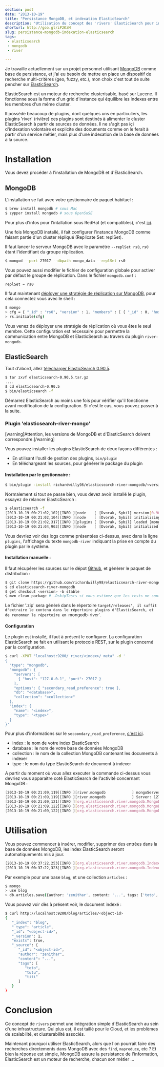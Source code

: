 ```yaml
---
section: post
date: "2013-10-19"
title: "Persistance MongoDB, et indexation ElasticSearch"
description: "Utilisation du concept des 'rivers' ElasticSearch pour indexer une base MongoDB."
shorturl: http://goo.gl/iP2KzM
slug: persistance-mongodb-indexation-elasticsearch
tags:
 - elasticsearch
 - mongodb
 - river

---
```


Je travaille actuellement sur un projet personnel utilisant [MongoDB](http://www.mongodb.org/) comme base de persistance, et j'ai eu besoin de mettre en place un dispositif de recherche multi-critères (geo, fuzzy, etc.), mon choix c'est tout de suite pencher sur [ElasticSearch](http://www.elasticsearch.org/).

ElasticSearch est un moteur de recherche clusterisable, basé sur Lucene. Il fonctionne sous la forme d'un grid d'instance qui équilibre les indexes entre les membres d'un même cluster. 

Il possède beaucoup de plugins, dont quelques uns en particuliers, les plugins 'river' (rivière) ces plugins sont destinés à alimenter le cluster ElasticSearch à partir de sources de données. Il ne s'agit pas içi d'indexation volontaire et explicite des documents comme on le ferait à partir d'un service métier, mais plus d'une indexation de la base de données à la source.

# Installation

Vous devez procéder à l'installation de MongoDB et d'ElasticSearch.

## MongoDB

L'installation se fait avec votre gestionnaire de paquet habituel :

``` bash
$ brew install mongodb # sous Mac
$ zypper install mongodb # sous OpenSuSE
```

Pour plus d'infos pour l'intallation sous RedHat (et compatibles), c'est [ici](http://docs.mongodb.org/manual/tutorial/install-mongodb-on-red-hat-centos-or-fedora-linux/).

Une fois MongoDB installé, il fait configurer l'instance MongoDB comme faisant partie d'un cluster répliqué (Replicate Set: replSet).

Il faut lancer le serveur MongoDB avec le paramètre `--replSet rs0`, `rs0` étant l'identifiant du groupe réplication.

``` bash
$ mongod --port 27017 --dbpath mongo_data --replSet rs0
```

Vous pouvez aussi modifier le fichier de configuration globale pour activer par défaut le groupe de réplication. Dans le fichier `mongodb.conf` :

```
replSet = rs0
```

Il faut maintenant [déployer une stratégie de réplication sur MongoDB](http://docs.mongodb.org/manual/tutorial/deploy-replica-set-for-testing/), pour cela connectez vous avec le shell :

``` bash
$ mongo 
> cfg = { "_id" : "rs0", "version" : 1, "members" : [ { "_id" : 0, "host" : "localhost:27017" } ] }
> rs.initiate(cfg)
```

Vous venez de déployer une stratégie de réplication où vous êtes le seul membre. Cette configuration est nécessaire pour permettre la communication entre MongoDB et ElasticSearch au travers du plugin `river-mongodb`.

## ElasticSearch

Tout d'abord, allez [télécharger ElasticSearch 0.90.5](http://www.elasticsearch.org/download/).

``` bash
$ tar zxvf elasticsearch-0.90.5.tar.gz
....
$ cd elasticsearch-0.90.5
$ bin/elasticsearch -f
```

Démarrez ElasticSearch au moins une fois pour vérifier qu'il fonctionne avant modification de la configuration.
Si c'est le cas, vous pouvez passer à la suite.

### Plugin 'elasticsearch-river-mongo'

[warning]Attention, les versions de MongoDB et d'ElasticSearch doivent correspondre.[/warning]

Vous pouvez installer les plugins ElasticSearch de deux façons différentes :
  
  * En utilisant l'outil de gestion des plugins, `bin/plugin`
  * En téléchargeant les sources, pour générer le package du plugin

#### Installation par le gestionnaire :

``` bash
$ bin/plugin -install richardwilly98/elasticsearch-river-mongodb/<version>
```

Normalement si tout se passe bien, vous devez avoir installé le plugin, essayez de relancer ElasticSearch :

``` bash
$ elasticsearch -f
[2013-10-19 00:21:02,102][INFO ][node    ] [Dvorak, Sybil] version[0.90.5], pid[57709], build[c8714e8/2013-09-17T12:50:20Z]
[2013-10-19 00:21:02,104][INFO ][node    ] [Dvorak, Sybil] initializing ...
[2013-10-19 00:21:02,317][INFO ][plugins ] [Dvorak, Sybil] loaded [mongodb-river, river-rabbitmq, transport-thrift, mapper-attachments, suggest, river-couchdb], sites [mongodb-river]
[2013-10-19 00:21:04,903][INFO ][node    ] [Dvorak, Sybil] initialized
```

Vous devriez voir des logs comme présentées ci-dessus, avec dans la ligne `plugins`, l'affichage du texte `mongodb-river` indiquant la prise en compte du plugin par le système.

#### Installation manuelle :

Il faut récupérer les sources sur le dépot [Github](https://github.com/richardwilly98/elasticsearch-river-mongodb), et générer le paquet de distribution :

``` bash
$ git clone https://github.com/richardwilly98/elasticsearch-river-mongodb.git
$ cd elasticsearch-river-mongodb
$ get checkout <version> -b stable
$ mvn clean package # -DskipTests si vous estimez que les tests ne sont pas nécessaires.
```

Le fichier '.zip' sera généré dans le répertoire `target/releases', il suffit d'extraire le contenu dans le répertoire plugins d'ElasticSearch, et de renommer le répertoire en `mongodb-river`.

#### Configuration

Le plugin est installé, il faut à présent le configurer. La configuration ElasticSearch se fait en utilisant le protocole REST, sur le plugin concerné par la configuration.

``` bash
$ curl -XPUT "localhost:9200/_river/<index>/_meta" -d '
{
  "type": "mongodb",
  "mongodb": {
    "servers": [
      { "host": "127.0.0.1", "port": 27017 }
    ],
    "options": { "secondary_read_preference": true },
    "db": "<database>",
    "collection": "<collection>"
  },
  "index": {
    "name": "<index>",
    "type": "<type>"
  }
}'
``` 

Pour plus d'informations sur le `secoondary_read_preference`, [c'est ici](http://mongodb.github.io/node-mongodb-native/driver-articles/anintroductionto1_1and2_2.html).

  * index : le nom de votre index ElasticSearch
  * database : le nom de votre base de données MongoDB
  * collection : le nom de la collection MongoDB contenant les documents à indexer
  * type : le nom du type ElasticSearch de document à indexer

A partir du moment où vous allez executer la commande ci-dessus vous devriez vous apparaitre coté ElasticSearch de l'activité concernant MongoDB :

``` bash
[2013-10-19 00:21:09,119][INFO ][river.mongodb            ] mongoServersSettings: [{port=27017, host=127.0.0.1}]
[2013-10-19 00:21:09,119][INFO ][river.mongodb            ] Server: 127.0.0.1 - 27017
[2013-10-19 00:21:09,121][INFO ][org.elasticsearch.river.mongodb.MongoDBRiver] Using mongodb server(s): host [127.0.0.1], port [27017]
[2013-10-19 00:21:09,122][INFO ][org.elasticsearch.river.mongodb.MongoDBRiver] MongoDB River Plugin version: [1.7.1]
[2013-10-19 00:21:09,122][INFO ][org.elasticsearch.river.mongodb.MongoDBRiver] starting mongodb stream. options: secondaryreadpreference [true], drop_collection [false], include_collection [], throttlesize [500], gridfs [false], filter [], db [<database>], collection [<collection>], script [null], indexing to [<index>]/[<type>]
```

# Utilisation

Vous pouvez commencer à insérer, modifier, supprimer des entrèes dans la base de données MongoDB, les index ElasticSearch seront automatiquements mis à jour.

``` bash
[2013-10-19 00:37:22,253][INFO ][org.elasticsearch.river.mongodb.Indexer] Indexed 60 documents, 60 insertions, 0 updates, 0 deletions, 60 documents per second
[2013-10-19 00:37:22,323][INFO ][org.elasticsearch.river.mongodb.Indexer] Indexed 0 documents, 0 insertions, 40 updates, 0 deletions, 0 documents per second
```

Par exemple pour une base `blog`, et une collection `articles` :

``` bash 
$ mongo
> use blog
> db.articles.save({author: 'zenithar', content: '...', tags: ['toto', 'tutu', 'titi']})
```

Vous pouvez voir dès à présent voir, le document indexé :

```bash
$ curl http://localhost:9200/blog/articles/<object-id>
{
   "_index": "blog",
   "_type": "article",
   "_id": "<object-id>",
   "_version": 1,
   "exists": true,
   "_source": {
      "_id": "<object-id>",
      "author": "zenithar",
      "content": "...",
      "tags": [
         "toto",
         "tutu",
         "titi"
      ]
   }
}
```

# Conclusion

Ce concept de `rivers` permet une intégration simple d'ElasticSearch au sein d'une infrastructure. Qui plus est, il est taillé pour le Cloud, et les problèmes de scalabilité, et clusterabilité associés. 

Maintenant pourquoi utiliser ElasticSearch, alors que l'on pourrait faire des recherches directements dans MongoDB avec des `find`, `mapreduce`, etc ? Et bien la réponse est simple, MongoDB assure la persistance de l'information, ElasticSearch est un moteur de recherche, chacun son métier ...